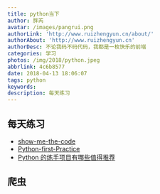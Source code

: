 ```yaml
---
title: python当下
author: 胖芮
avatar: /images/pangrui.png
authorLink: 'http://www.ruizhengyun.cn/about/'
authorAbout: 'http://www.ruizhengyun.cn'
authorDesc: 不论我码不码代码，我都是一枚快乐的前端
categories: 学习
photos: /img/2018/python.jpeg
abbrlink: 4c6b8577
date: 2018-04-13 18:06:07
tags: python
keywords:
description: 每天练习
---
```

## 每天练习
* [show-me-the-code](https://github.com/Yixiaohan/show-me-the-code)
* [Python-first-Practice](https://github.com/MurphyWan/Python-first-Practice)
* [Python 的练手项目有哪些值得推荐](https://www.zhihu.com/question/29372574/answer/346927368)

## 爬虫

